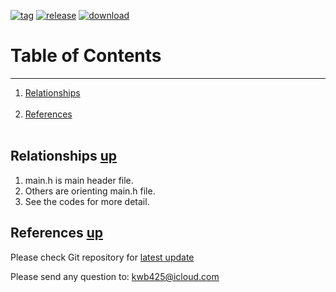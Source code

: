 [![tag][a]][1]
[![release][b]][2]
[![download][c]][3]
# Table of Contents <a name="anchor_main"></a>
---
1. [Relationships](#anchor_1) <br></br>
2. [References](#anchor_ref) <br></br>

## Relationships <a name="anchor_1"></a> [up](#anchor_main)
1. main.h is main header file.
2. Others are orienting main.h file.
3. See the codes for more detail.

## References <a name="anchor_ref"></a> [up](#anchor_main)
Please check Git repository for [latest update][4]

Please send any question to: <kwb425@icloud.com>

<!--Links to addresses, reference Markdowns-->
[1]: https://github.com/kwb425/C_Introduction/tags
[2]: https://github.com/kwb425/C_Introduction/releases
[3]: https://github.com/kwb425/C_Introduction/releases
[4]: https://github.com/kwb425/C_Introduction.git
<!--Links to images, reference Markdowns-->
[a]: https://img.shields.io/badge/Tag-v1.1-red.svg?style=plastic
[b]: https://img.shields.io/badge/Release-v1.1-green.svg?style=plastic
[c]: https://img.shields.io/badge/Download-Click-blue.svg?style=plastic